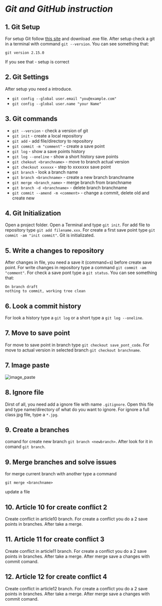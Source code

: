 # _Git and GitHub instruction_

## 1. Git Setup
For setup Git follow [this site](http://git-scm.com/) and download .exe file. After setup check a git in a terminal with command `git --version`.
You can see something that:
```
git version 2.15.0
```
If you see that - setup is correct

## 2. Git Settings
After setup you need a introduce. 

* `git config --global user.email "you@example.com"`
* `git config --global user.name "your Name"`

## 3. Git commands
* `git --version` - check a version of git
* `git init` - create a local repository
* `git add` - add file/directory to repository
* `git commit -m "comment"` - create a save point
* `git log` - show a save points history
* `git log --oneline` - show a short history save points
* `git chekout <branchname>` - move to branch <branchname> actual version
* `git checkout xxxxxx` - step to xxxxxxx save point
* `git branch` - look a branch name
* `git branch <branchname>` - create a new branch branchname
* `git merge <branch_name>` - merge branch from branchname
* `git branch -d <branchname>` - delete branch branchname
* `git commit --amend -m <comment>` - change a commit, delete old and create new

## 4. Git Initialization
Open a project folder. Open a Terminal and type `git init`. For add file to repository type `git add filename.xxx`. For create a first save point type `git commit -am "init commit"`. Git is initializated.

## 5. Write a changes to repository
After changes in file, you need a save it (command+s) before create save point. For write changes in repository type a command `git commit -am "comment"`. For check a save pont type a `git status`. You can see something that:
```
On branch draft
nothing to commit, working tree clean
```

## 6. Look a commit history
For look a history type a `git log` or a short type a `git log --oneline`.

## 7. Move to save point
For move to save point in branch type `git checkout save_pont_code`. For move to actual version in selected branch `git checkout branchname`. 

## 7. Image paste

![image_paste](baba.jpg)

## 8. Ignore file
Dirst of all, you need add a ignore file with name `.gitignore`. Open this file and type name/directory of what do you want to ignore. For ignore a full class jpg file, type a `*.jpg`.

## 9. Create a branches
comand for create new branch `git branch <newbranch>`. After look for it in comand `git branch`.

## 9. Merge branches and solve issues
for merge current branch with another type a command 
```
git merge <branchname>
```
update a file

## 10. Article 10 for create conflict 2

Create conflict in article10 branch. For create a conflict you do a 2 save points in branches. After take a merge.

## 11. Article 11 for create conflict 3

Create conflict in article11 branch. For create a conflict you do a 2 save points in branches. After take a merge. After merge save a changes with commit comand.

## 12. Article 12 for create conflict 4

Create conflict in article12 branch. For create a conflict you do a 2 save points in branches. After take a merge. After merge save a changes with commit comand.